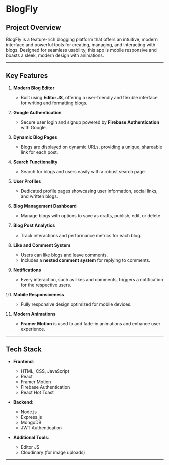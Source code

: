 # BlogFly 

## Project Overview
BlogFly is a feature-rich blogging platform that offers an intuitive, modern interface and powerful tools for creating, managing, and interacting with blogs. Designed for seamless usability, this app is mobile responsive and boasts a sleek, modern design with animations.

---

## Key Features

1. **Modern Blog Editor**
   - Built using **Editor JS**, offering a user-friendly and flexible interface for writing and formatting blogs.

2. **Google Authentication**
   - Secure user login and signup powered by **Firebase Authentication** with Google.

3. **Dynamic Blog Pages**
   - Blogs are displayed on dynamic URLs, providing a unique, shareable link for each post.

4. **Search Functionality**
   - Search for blogs and users easily with a robust search page.

5. **User Profiles**
   - Dedicated profile pages showcasing user information, social links, and written blogs.

6. **Blog Management Dashboard**
   - Manage blogs with options to save as drafts, publish, edit, or delete.

7. **Blog Post Analytics**
   - Track interactions and performance metrics for each blog.

8. **Like and Comment System**
   - Users can like blogs and leave comments.
   - Includes a **nested comment system** for replying to comments.

9. **Notifications**
   - Every interaction, such as likes and comments, triggers a notification for the respective users.

10. **Mobile Responsiveness**
    - Fully responsive design optimized for mobile devices.

11. **Modern Animations**
    - **Framer Motion** is used to add fade-in animations and enhance user experience.

---

## Tech Stack

- **Frontend**:
  - HTML, CSS, JavaScript
  - React
  - Framer Motion
  - Firebase Authentication
  - React Hot Toast

- **Backend**:
  - Node.js
  - Express.js
  - MongoDB
  - JWT Authentication

- **Additional Tools**:
  - Editor JS
  - Cloudinary (for image uploads)

---
